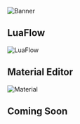 ![Banner](https://i.imgur.com/s8bU4eP.png)

## LuaFlow

![LuaFlow](https://i.imgur.com/y3v9mX8.png)

## Material Editor

![Material](https://i.imgur.com/im2hic4.png)

## Coming Soon
